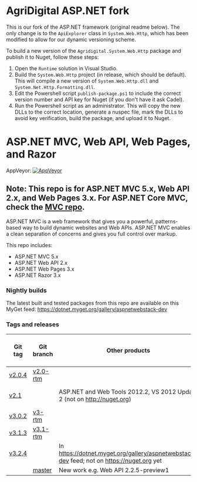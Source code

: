 AgriDigital ASP.NET fork
===

This is our fork of the ASP.NET framework (original readme below). The only change is to the `ApiExplorer` class in `System.Web.Http`, which has been modified to allow for our dynamic versioning scheme.

To build a new version of the `Agridigital.System.Web.Http` package and publish it to Nuget, follow these steps:

1. Open the `Runtime` solution in Visual Studio.
2. Build the `System.Web.Http` project (in release, which should be default). This will compile a new version of `System.Web.Http.dll` and `System.Net.Http.Formatting.dll`.
3. Edit the Powershell script `publish-package.ps1` to include the correct version number and API key for Nuget (if you don't have it ask Cadel).
4. Run the Powershell script as an administrator. This will copy the new DLLs to the correct location, generate a nuspec file, mark the DLLs to avoid key verification, build the package, and upload it to Nuget.


ASP.NET MVC, Web API, Web Pages, and Razor
===

AppVeyor: [![AppVeyor](https://ci.appveyor.com/api/projects/status/github/aspnet/aspnetwebstack?branch=master&svg=true)](https://ci.appveyor.com/project/aspnetci/aspnetwebstack/branch/master)

## Note: This repo is for ASP.NET MVC 5.x, Web API 2.x, and Web Pages 3.x. For ASP.NET Core MVC, check the [MVC repo](https://github.com/aspnet/Mvc).

ASP.NET MVC is a web framework that gives you a powerful, patterns-based way to build dynamic websites and Web APIs. ASP.NET MVC enables a clean separation of concerns and gives you full control over markup.

This repo includes:

* ASP.NET MVC 5.x
* ASP.NET Web API 2.x
* ASP.NET Web Pages 3.x
* ASP.NET Razor 3.x

### Nightly builds

The latest built and tested packages from this repo are available on this MyGet feed: https://dotnet.myget.org/gallery/aspnetwebstack-dev

### Tags and releases

Git tag|Git branch|Other products|MVC package versions|Web API package (product) versions|Web Pages package versions
--------|--------------|------------|------------|------------|------------
[v2.0.4](https://github.com/aspnet/AspNetWebStack/tree/v2.0.4)|[v2.0-rtm](https://github.com/aspnet/AspNetWebStack/tree/v2.0-rtm)||4.0.40804|4.0.30506|2.0.30506
[v2.1](https://github.com/aspnet/AspNetWebStack/tree/v2.1)||ASP.NET and Web Tools 2012.2, VS 2012 Update 2 (not on http://nuget.org)|v4 2012.2 Update RTM|v1 2012.2 Update RTM|v2 2012.2 Update RTM
[v3.0.2](https://github.com/aspnet/AspNetWebStack/tree/v3.0.2)|[v3-rtm](https://github.com/aspnet/AspNetWebStack/tree/v3-rtm)||5.0.2|5.0.1 (2.0.1)|3.0.1
[v3.1.3](https://github.com/aspnet/AspNetWebStack/tree/v3.1.3)|[v3.1-rtm](https://github.com/aspnet/AspNetWebStack/tree/v3.1-rtm)||5.1.3|5.1.2 (2.1.2)|3.1.2
[v3.2.4](https://github.com/aspnet/AspNetWebStack/tree/v3.2.4)||In https://dotnet.myget.org/gallery/aspnetwebstack-dev feed; not on https://nuget.org yet|5.2.4|5.2.4 (2.2.4)|3.2.4
||[master](https://github.com/aspnet/AspNetWebStack/tree/master)|New work e.g. Web API 2.2.5-preview1|||
